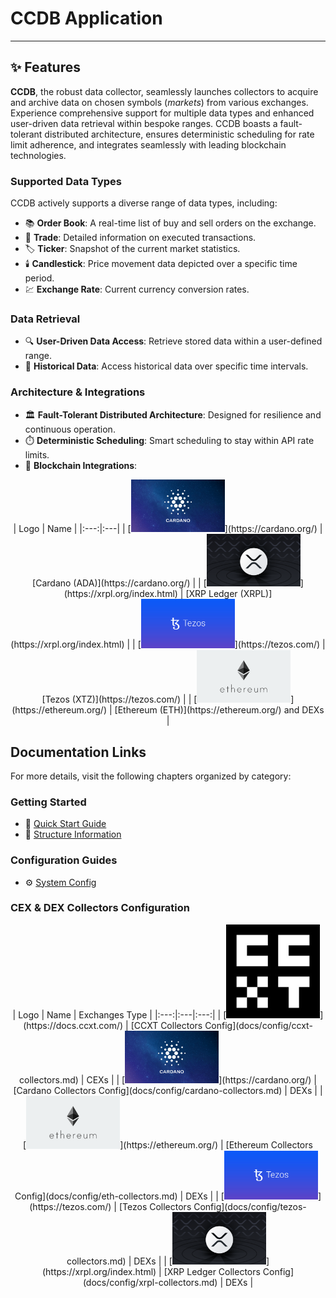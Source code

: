 # CCDB Application

---

## ✨ Features

**CCDB**, the robust data collector, seamlessly launches collectors to acquire and archive data on chosen symbols (_markets_) from various exchanges. Experience comprehensive support for multiple data types and enhanced user-driven data retrieval within bespoke ranges. CCDB boasts a fault-tolerant distributed architecture, ensures deterministic scheduling for rate limit adherence, and integrates seamlessly with leading blockchain technologies.

### Supported Data Types
CCDB actively supports a diverse range of data types, including:

- 📚 **Order Book**: A real-time list of buy and sell orders on the exchange.
- 🔄 **Trade**: Detailed information on executed transactions.
- 🏷️ **Ticker**: Snapshot of the current market statistics.
- 🕯️ **Candlestick**: Price movement data depicted over a specific time period.
- 💹 **Exchange Rate**: Current currency conversion rates.

### Data Retrieval
- 🔍 **User-Driven Data Access**: Retrieve stored data within a user-defined range.
- 📅 **Historical Data**: Access historical data over specific time intervals.

### Architecture & Integrations

- 🏛️ **Fault-Tolerant Distributed Architecture**: Designed for resilience and continuous operation.
- ⏱️ **Deterministic Scheduling**: Smart scheduling to stay within API rate limits.
- 🔗 **Blockchain Integrations**:

<div align="center">
| Logo | Name |
|:---:|:---|
| [<img src="public/images/cardano.png" alt="Cardano" width="150"/>](https://cardano.org/) | [Cardano (ADA)](https://cardano.org/) |
| [<img src="public/images/xrpl.png" alt="XRP Ledger" width="150"/>](https://xrpl.org/index.html) | [XRP Ledger (XRPL)](https://xrpl.org/index.html) |
| [<img src="public/images/tezos.jpg" alt="Tezos" width="150"/>](https://tezos.com/) | [Tezos (XTZ)](https://tezos.com/) |
| [<img src="public/images/ethereum.png" alt="Ethereum" width="150"/>](https://ethereum.org/) | [Ethereum (ETH)](https://ethereum.org/) and DEXs |
</div>

## Documentation Links

For more details, visit the following chapters organized by category:

### Getting Started
- 🚀 [Quick Start Guide](docs/quick-start.md)
- 📐 [Structure Information](docs/structure.md)

### Configuration Guides
- ⚙️ [System Config](docs/config/system.md)

### CEX & DEX Collectors Configuration

<div align="center">
| Logo | Name | Exchanges Type |
|:---:|:---|:---:|
| [<img src="public/images/ccxt.jpeg" alt="CCXT" width="150"/>](https://docs.ccxt.com/) | [CCXT Collectors Config](docs/config/ccxt-collectors.md) | CEXs |
| [<img src="public/images/cardano.png" alt="Cardano" width="150"/>](https://cardano.org/) | [Cardano Collectors Config](docs/config/cardano-collectors.md) | DEXs |
| [<img src="public/images/ethereum.png" alt="Ethereum" width="150"/>](https://ethereum.org/) | [Ethereum Collectors Config](docs/config/eth-collectors.md) | DEXs |
| [<img src="public/images/tezos.jpg" alt="Tezos" width="150"/>](https://tezos.com/) | [Tezos Collectors Config](docs/config/tezos-collectors.md) | DEXs |
| [<img src="public/images/xrpl.png" alt="XRP Ledger" width="150"/>](https://xrpl.org/index.html) | [XRP Ledger Collectors Config](docs/config/xrpl-collectors.md) | DEXs |
</div>
